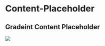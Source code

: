 # Content-Placeholder

## Gradeint Content Placeholder

<img src="https://repository-images.githubusercontent.com/386249408/7cd0700f-7ba6-4083-88d2-a6b6984e470c">
